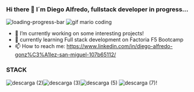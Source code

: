 ### Hi there 👋 I´m Diego Alfredo, fullstack developer in progress... 
![loading-progress-bar](https://user-images.githubusercontent.com/116892725/228667177-4e1ca98d-665f-4eb6-932d-95428fa77aad.gif)
![gif mario coding](https://user-images.githubusercontent.com/116892725/228663373-8cd6d3df-1e28-461c-9890-330a1a505d53.gif)
- 🔭 I’m currently working on some interesting projects!
- 🌱 currently learning Full stack development on Factoria F5 Bootcamp
- 📫 How to reach me: https://www.linkedin.com/in/diego-alfredo-gonz%C3%A1lez-san-miguel-107b65112/

### STACK

![descarga (2)](https://user-images.githubusercontent.com/116892725/228667575-ed56b13a-6843-4972-84bc-be41b71c2cf5.png)![descarga (3)](https://user-images.githubusercontent.com/116892725/228667926-ae281b93-73a4-4485-8166-3909c3d766b5.png)![descarga (5)](https://user-images.githubusercontent.com/116892725/228667679-382406fb-4474-492c-8c9d-57e67ed55401.png)
![descarga (7)](https://user-images.githubusercontent.com/116892725/228668402-57b53d69-acd2-44f8-b98f-0773e0ae6f46.png)!


